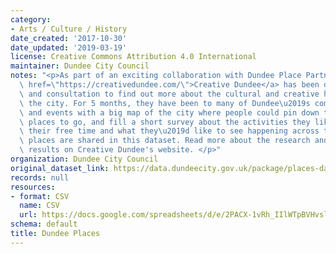 ```yaml
---
category:
- Arts / Culture / History
date_created: '2017-10-30'
date_updated: '2019-03-19'
license: Creative Commons Attribution 4.0 International
maintainer: Dundee City Council
notes: "<p>As part of an exciting collaboration with Dundee Place Partnership, <a\
  \ href=\"https://creativedundee.com/\">Creative Dundee</a> has been doing some research\
  \ and consultation to find out more about the cultural and creative happenings across\
  \ the city. For 5 months, they have been to many of Dundee\u2019s community hubs\
  \ and events with a big map of the city where people could pin down their favourite\
  \ places to go, and fill a short survey about the activities they like doing in\
  \ their free time and what they\u2019d like to see happening across the city. The\
  \ places are shared in this dataset. Read more about the research and see other\
  \ results on Creative Dundee's website. </p>"
organization: Dundee City Council
original_dataset_link: https://data.dundeecity.gov.uk/package/places-database
records: null
resources:
- format: CSV
  name: CSV
  url: https://docs.google.com/spreadsheets/d/e/2PACX-1vRh_IIlWTpBVHvsln6J6ynyy8iTCnLVdJ3eDIgpJj66oJgMQOWmzhQedLZ0Hq9RsYwwPiICOfYsD9tg/pub?gid=1914242938&single=true&output=csv
schema: default
title: Dundee Places
---
```

